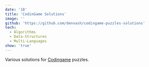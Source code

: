 ```yaml
---
date: '18'
title: 'CodinGame Solutions'
image: ''
github: 'https://github.com/denvash/codingame-puzzles-solutions'
tech:
  - Algorithms
  - Data-Structures
  - Multi-Languages
show: 'true'
---
```


Various solutions for [Codingame](https://www.codingame.com/) puzzles.
